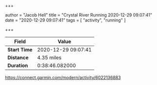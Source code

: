 +++

author = "Jacob Hell"
title = "Crystal River Running 2020-12-29 09:07:41"
date = "2020-12-29 09:07:41"
tags = [
    "activity", "running"
]

+++

<!--more-->

|Field  |Value  |
|--- | --- |
|**Start Time**|2020-12-29 09:07:41|
|**Distance**|4.35 miles|
|**Duration**|0:38:46.082000|

https://connect.garmin.com/modern/activity/6022136883